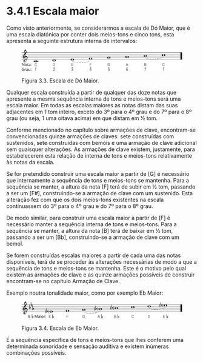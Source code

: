# 3.4.1 Escala maior

Como visto anteriormente, se considerarmos a escala de Dó Maior, que é uma escala diatónica por conter dois meios-tons e cinco tons, esta apresenta a seguinte estrutura interna de intervalos:

<figure><img src="../../.gitbook/assets/scale_cmajor_degrees.svg" alt="Figura 3.3. Escala de Dó Maior."><figcaption><p>Figura 3.3. Escala de Dó Maior.</p></figcaption></figure>

Qualquer escala construída a partir de qualquer das doze notas que apresente a mesma sequência interna de tons e meios-tons será uma escala maior. Em todas as escalas maiores as notas distam das suas adjacentes em 1 tom inteiro, exceto do 3º para o 4º grau e do 7º para o 8º grau (ou seja, 1 uma oitava acima) em que distam em ½ tom.

Conforme mencionado no capítulo sobre armações de clave, encontram-se convencionadas quinze armações de claves: sete construídas com sustenidos, sete construídas com bemóis e uma armação de clave adicional sem quaisquer alterações. As armações de clave existem, justamente, para estabelecerem esta relação de interna de tons e meios-tons relativamente às notas da escala.

Se for pretendido construir uma escala maior a partir de \[G] é necessário que internamente a sequência de tons e meios-tons se mantenha. Para a sequência se manter, a altura da nota \[F] terá de subir em ½ tom, passando a ser um \[F#], construindo-se a armação de clave com um sustenido. Esta alteração fez com que os dois meios-tons existentes na escala continuassem do 3º para o 4º grau e do 7º para o 8º grau.

De modo similar, para construir uma escala maior a partir de \[F] é necessário manter a sequência interna de tons e meios-tons. Para a sequência se manter, a altura da nota \[B] terá de baixar em ½ tom, passando a ser um \[Bb], construindo-se a armação de clave com um bemol.

Se forem construídas escalas maiores a partir de cada uma das notas disponíveis, terá de se proceder às alterações necessárias de modo a que a sequência de tons e meios-tons se mantenha. Este é o motivo pelo qual existem as armações de clave e as quinze armações possíveis de construir encontram-se no capítulo Armação de Clave.

Exemplo noutra tonalidade maior, como por exemplo Eb Maior:

<figure><img src="../../.gitbook/assets/scale_ebmajor.svg" alt="Figura 3.4. Escala de Eb Maior."><figcaption><p>Figura 3.4. Escala de Eb Maior.</p></figcaption></figure>

É a sequência específica de tons e meios-tons que lhes conferem uma determinada sonoridade e sensação auditiva e existem inúmeras combinações possíveis.
